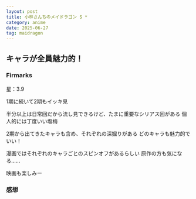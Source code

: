 ```yaml
---
layout: post
title: 小林さんちのメイドラゴン S *
category: anime
date: 2025-06-27
tag: maidragon
---
```


## キャラが全員魅力的！

### Firmarks

星：3.9

1期に続いて2期もイッキ見

半分以上は日常回だから流し見できるけど、たまに重要なシリアス回がある
個人的には丁度いい塩梅

2期から出てきたキャラも含め、それぞれの深掘りがある
どのキャラも魅力的でいい！

漫画ではそれぞれのキャラごとのスピンオフがあるらしい
原作の方も気になる……

映画も楽しみー

### 感想
